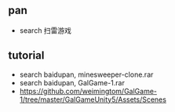 ## pan  
* search 扫雷游戏  

## tutorial  
* search baidupan, minesweeper-clone.rar  
* search baidupan, GalGame-1.rar  
* https://github.com/weimingtom/GalGame-1/tree/master/GalGameUnity5/Assets/Scenes  
